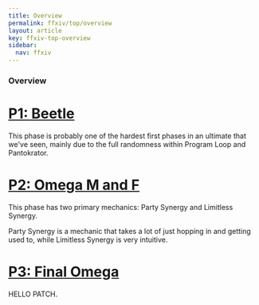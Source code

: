 ```yaml
---
title: Overview
permalink: ffxiv/top/overview
layout: article
key: ffxiv-top-overview
sidebar:
  nav: ffxiv
---
```

### Overview  

# [P1: Beetle](../top/p1)

This phase is probably one of the hardest first phases in an ultimate that we've seen, mainly due to the full randomness within Program Loop and Pantokrator.

# [P2: Omega M and F](../top/p2)

This phase has two primary mechanics: Party Synergy and Limitless Synergy.

Party Synergy is a mechanic that takes a lot of just hopping in and getting used to, while Limitless Synergy is very intuitive.

# [P3: Final Omega](../top/p3)

HELLO PATCH.